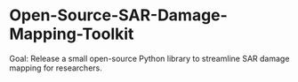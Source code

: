 # Open-Source-SAR-Damage-Mapping-Toolkit
Goal: Release a small open-source Python library to streamline SAR damage mapping for researchers.
